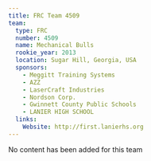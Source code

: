 ```yaml
---
title: FRC Team 4509
team:
  type: FRC
  number: 4509
  name: Mechanical Bulls
  rookie_year: 2013
  location: Sugar Hill, Georgia, USA
  sponsors:
    - Meggitt Training Systems
    - AZZ
    - LaserCraft Industries
    - Nordson Corp.
    - Gwinnett County Public Schools
    - LANIER HIGH SCHOOL
  links:
    Website: http://first.lanierhs.org
---
```

No content has been added for this team